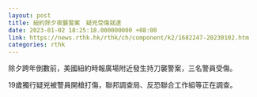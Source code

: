 ```yaml
---
layout: post
title: 紐約除夕夜襲警案　疑兇受傷就逮
date: 2023-01-02 18:25:18.000000000 +08:00
link: https://news.rthk.hk/rthk/ch/component/k2/1682247-20230102.htm
categories: rthk
---
```


除夕跨年倒數前，美國紐約時報廣場附近發生持刀襲警案，三名警員受傷。

19歲獨行疑兇被警員開槍打傷，聯邦調查局、反恐聯合工作組等正在調查。
